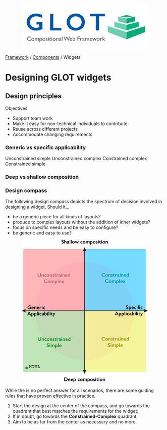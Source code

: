 <p align="center">
  <img src="../assets/glot_logo_new.svg" width="400px" alt="glot: compositional web framework">
</p>

[Framework](#framwork) / [Components](#Components) / Widgets

# Designing GLOT widgets

## Design principles

Objectives

-   Support team work
-   Make it easy for non-technical individuals to contribute
-   Reuse across different projects
-   Accommodate changing requirements

### Generic vs specific applicability

Unconstrained simple
Unconstrained complex
Constrained complex
Constrained simple

### Deep vs shallow composition

### Design compass

The following design compass depicts the spectrum of decision involved in designing a widget. Should it...

-   be a generic piece for all kinds of layouts?
-   produce to complex layouts without the addition of inner widgets?
-   focus on specific needs and be easy to configure?
-   be generic and easy to use?

<p align="center">
  <img src="../assets/design_compass.svg" width="400px" alt="glot design compass">
</p>

While the is no perfect answer for all scenarios, there are some guiding rules that have proven effective in practice.

1. Start the design at the center of the compass, and go towards the quadrant that best matches the requirements for the widget;
1. If in doubt, go towards the **Constrained-Complex** quadrant;
1. Aim to be as far from the center as necessary and no more.
